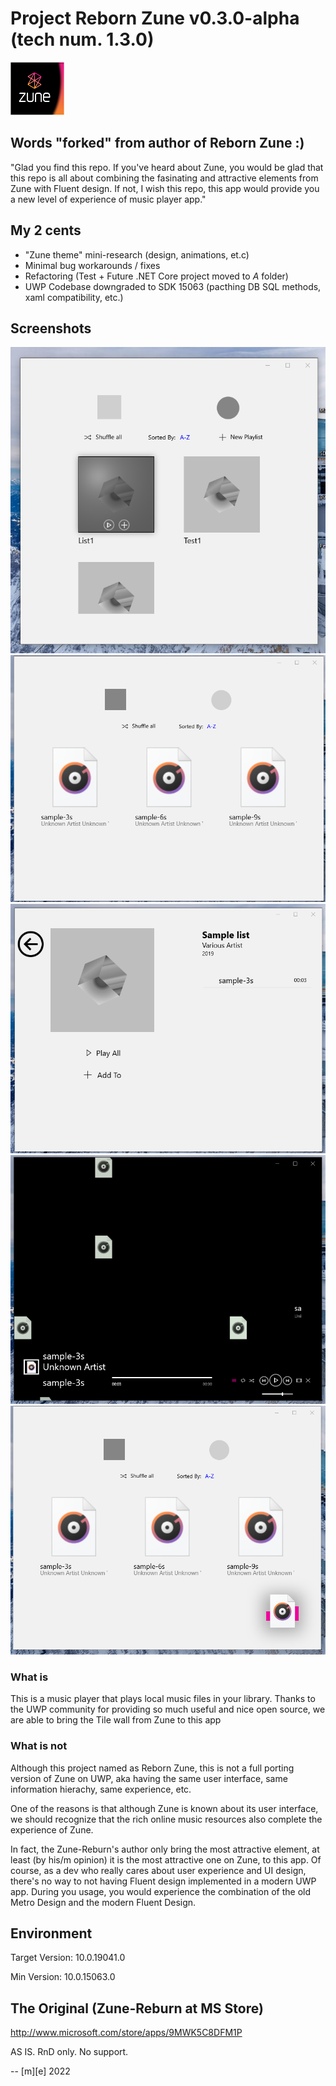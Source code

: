 # Project Reborn Zune v0.3.0-alpha (tech num. 1.3.0)
![Zune Logo](Artwork/Zune-Reburn.png)

## Words "forked" from author of Reborn Zune :)
"Glad you find this repo. If you've heard about Zune, you would be glad that this repo is all about 
combining the fasinating and attractive elements from Zune with Fluent design.
If not, I wish this repo, this app would provide you a new level of experience of music player app."

## My 2 cents
- "Zune theme" mini-research (design, animations, et.c)
- Minimal bug workarounds / fixes
- Refactoring (Test + Future .NET Core project moved to _A_ folder)
- UWP Codebase downgraded to SDK 15063 (pacthing DB SQL methods, xaml compatibility, etc.)

## Screenshots
![Pic 1](Images/shot1.png)
![Pic 2](Images/shot2.png)
![Pic 3](Images/shot3.png)
![Pic 4](Images/shot4.png)
![Pic 5](Images/shot5.png)

### What is
This is a music player that plays local music files in your library. 
Thanks to the UWP community for providing so much useful and nice open source, 
we are able to bring the Tile wall from Zune to this app

### What is not
Although this project named as Reborn Zune, this is not a full porting version of Zune on UWP, 
aka having the same user interface, same information hierachy, same experience, etc.

One of the reasons is that although Zune is known about its user interface, 
we should recognize that the rich online music resources also complete the experience of Zune.

In fact, the Zune-Reburn's author only bring the most attractive element, 
at least (by his/m opinion) it is the most attractive one on Zune, to this app. 
Of course, as a dev who really cares about user experience and UI design, 
there's no way to not having Fluent design implemented in a modern UWP app. 
During you usage, you would experience the combination of the old Metro Design 
and the modern Fluent Design.

## Environment
Target Version: 10.0.19041.0

Min Version: 10.0.15063.0 

## The Original (Zune-Reburn at MS Store) 
http://www.microsoft.com/store/apps/9MWK5C8DFM1P


AS IS. RnD only. No support.

-- [m][e] 2022
